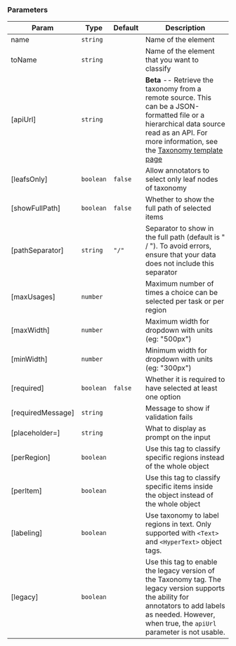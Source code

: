 ### Parameters

| Param | Type | Default | Description |
| --- | --- | --- | --- |
| name | <code>string</code> |  | Name of the element |
| toName | <code>string</code> |  | Name of the element that you want to classify |
| [apiUrl] | <code>string</code> |  | **Beta** -- Retrieve the taxonomy from a remote source. This can be a JSON-formatted file or a hierarchical data source read as an API. For more information, see the [Taxonomy template page](/templates/taxonomy) |
| [leafsOnly] | <code>boolean</code> | <code>false</code> | Allow annotators to select only leaf nodes of taxonomy |
| [showFullPath] | <code>boolean</code> | <code>false</code> | Whether to show the full path of selected items |
| [pathSeparator] | <code>string</code> | <code>&quot;/&quot;</code> | Separator to show in the full path (default is " / "). To avoid errors, ensure that your data does not include this separator |
| [maxUsages] | <code>number</code> |  | Maximum number of times a choice can be selected per task or per region |
| [maxWidth] | <code>number</code> |  | Maximum width for dropdown with units (eg: "500px") |
| [minWidth] | <code>number</code> |  | Minimum width for dropdown with units (eg: "300px") |
| [required] | <code>boolean</code> | <code>false</code> | Whether it is required to have selected at least one option |
| [requiredMessage] | <code>string</code> |  | Message to show if validation fails |
| [placeholder=] | <code>string</code> |  | What to display as prompt on the input |
| [perRegion] | <code>boolean</code> |  | Use this tag to classify specific regions instead of the whole object |
| [perItem] | <code>boolean</code> |  | Use this tag to classify specific items inside the object instead of the whole object |
| [labeling] | <code>boolean</code> |  | Use taxonomy to label regions in text. Only supported with `<Text>` and `<HyperText>` object tags. |
| [legacy] | <code>boolean</code> |  | Use this tag to enable the legacy version of the Taxonomy tag. The legacy version supports the ability for annotators to add labels as needed. However, when true, the `apiUrl` parameter is not usable. |


